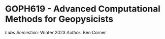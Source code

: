 # GOPH619 - Advanced Computational Methods for Geopysicists
*Labs*
*Semestion:* Winter 2023
*Author:* Ben Corner

